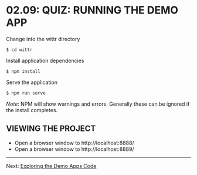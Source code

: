 # 02.09: QUIZ: RUNNING THE DEMO APP

Change into the wittr directory

```shell
$ cd wittr
```

Install application dependencies

```shell
$ npm install
```

Serve the application

```shell
$ npm run serve
```

*Note*: NPM will show warnings and errors. Generally these can be ignored if the install completes.

## VIEWING THE PROJECT

  - Open a browser window to http://localhost:8888/
  - Open a browser window to http://localhost:8889/

- - -

Next: [Exploring the Demo Apps Code](./10-exploring-demo-app.md)